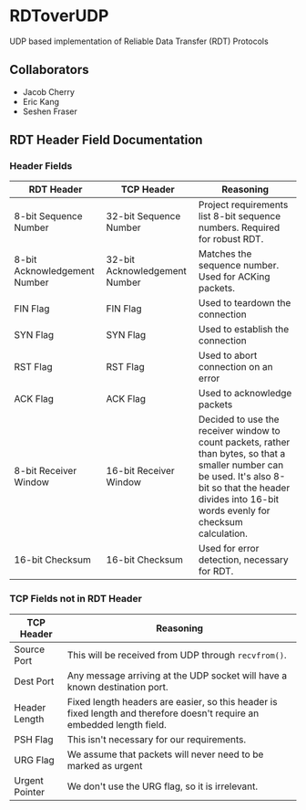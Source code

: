 # RDToverUDP
UDP based implementation of Reliable Data Transfer (RDT) Protocols

## Collaborators
- Jacob Cherry
- Eric Kang
- Seshen Fraser

## RDT Header Field Documentation
### Header Fields
RDT Header | TCP Header | Reasoning
-----------|------------|----------
8-bit Sequence Number | 32-bit Sequence Number | Project requirements list 8-bit sequence numbers. Required for robust RDT.
8-bit Acknowledgement Number | 32-bit Acknowledgement Number | Matches the sequence number. Used for ACKing packets.
FIN Flag | FIN Flag | Used to teardown the connection
SYN Flag | SYN Flag | Used to establish the connection
RST Flag | RST Flag | Used to abort connection on an error
ACK Flag | ACK Flag | Used to acknowledge packets
8-bit Receiver Window | 16-bit Receiver Window | Decided to use the receiver window to count packets, rather than bytes, so that a smaller number can be used. It's also 8-bit so that the header divides into 16-bit words evenly for checksum calculation.
16-bit Checksum | 16-bit Checksum | Used for error detection, necessary for RDT.

### TCP Fields not in RDT Header
TCP Header | Reasoning
-----------|----------
Source Port | This will be received from UDP through `recvfrom()`.
Dest Port | Any message arriving at the UDP socket will have a known destination port.
Header Length | Fixed length headers are easier, so this header is fixed length and therefore doesn't require an embedded length field.
PSH Flag | This isn't necessary for our requirements.
URG Flag | We assume that packets will never need to be marked as urgent
Urgent Pointer | We don't use the URG flag, so it is irrelevant.